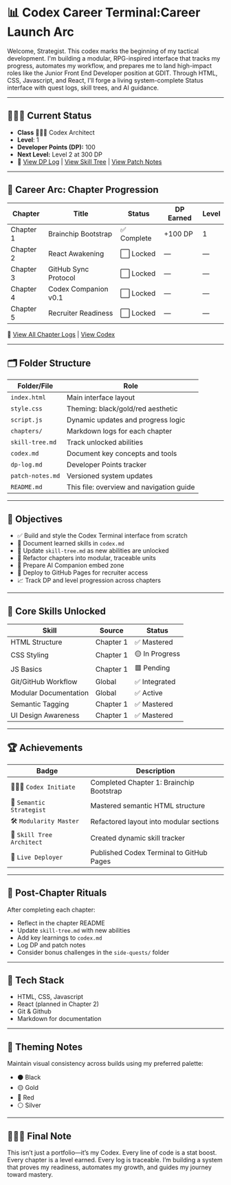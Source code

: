 # 📊 Codex Career Terminal:Career Launch Arc

Welcome, Strategist. This codex marks the beginning of my tactical development. I'm building a modular, RPG-inspired interface that tracks my progress, automates my workflow, and prepares me to land high-impact roles like the Junior Front End Developer position at GDIT. Through HTML, CSS, Javascript, and React, I'll forge a living system-complete Status interface with quest logs, skill trees, and AI guidance.

---

## 🧑🏾‍💼 Current Status

- **Class** 🧑🏾‍💼 Codex Architect
- **Level**: 1
- **Developer Points (DP):** 100
- **Next Level:** Level 2 at 300 DP
- 🔗 [View DP Log](dp-log.md) | [View Skill Tree](skill-tree.md) | [View Patch Notes](patch-notes.md)

---

## 🧭 Career Arc: Chapter Progression

| Chapter | Title | Status | DP Earned | Level |
|---------|-----------------------------|--------|-----------|--------|
| Chapter 1 | Brainchip Bootstrap | ✅ Complete | +100 DP | 1 |
| Chapter 2 | React Awakening | ⬜ Locked | — | — |
| Chapter 3 | GitHub Sync Protocol | ⬜ Locked | — | — |
| Chapter 4 | Codex Companion v0.1 | ⬜ Locked | — | — |
| Chapter 5 | Recruiter Readiness | ⬜ Locked | — | — |

🔗 [View All Chapter Logs](chapters/) | [View Codex](codex.md)

---

## 🗂️ Folder Structure

| Folder/File | Role |
|-------------|------|
| `index.html` | Main interface layout |
| `style.css` | Theming: black/gold/red aesthetic |
| `script.js` | Dynamic updates and progress logic |
| `chapters/` | Markdown logs for each chapter |
| `skill-tree.md` | Track unlocked abilities |
| `codex.md` | Document key concepts and tools |
| `dp-log.md` | Developer Points tracker |
| `patch-notes.md` | Versioned system updates |
| `README.md` | This file: overview and navigation guide |

---

## 🎯 Objectives

- ✅ Build and style the Codex Terminal interface from scratch  
- 🧠 Document learned skills in `codex.md`  
- 🌱 Update `skill-tree.md` as new abilities are unlocked  
- 🔄 Refactor chapters into modular, traceable units  
- 🤖 Prepare AI Companion embed zone  
- 🚀 Deploy to GitHub Pages for recruiter access  
- 📈 Track DP and level progression across chapters

---

## 🧠 Core Skills Unlocked

| Skill | Source | Status |
|-------|--------|--------|
| HTML Structure | Chapter 1 | ✅ Mastered |
| CSS Styling | Chapter 1 | 🟡 In Progress |
| JS Basics | Chapter 1 | 🟥 Pending |
| Git/GitHub Workflow | Global | ✅ Integrated |
| Modular Documentation | Global | ✅ Active |
| Semantic Tagging | Chapter 1 | ✅ Mastered |
| UI Design Awareness | Chapter 1 | ✅ Mastered |

---

## 🏆 Achievements

| Badge | Description |
|-------|-------------|
| 🧑🏾‍💼 `Codex Initiate` | Completed Chapter 1: Brainchip Bootstrap |
| 📜 `Semantic Strategist` | Mastered semantic HTML structure |
| 🛠 `Modularity Master` | Refactored layout into modular sections |
| 🧠 `Skill Tree Architect` | Created dynamic skill tracker |
| 🚀 `Live Deployer` | Published Codex Terminal to GitHub Pages |

---

## 🔁 Post-Chapter Rituals

After completing each chapter:

- Reflect in the chapter README
- Update `skill-tree.md` with new abilities  
- Add key learnings to `codex.md`  
- Log DP and patch notes  
- Consider bonus challenges in the `side-quests/` folder

---

## 🧰 Tech Stack

- HTML, CSS, Javascript
- React (planned in Chapter 2)
- Git & Github
- Markdown for documentation

---

## 🎨 Theming Notes

Maintain visual consistency across builds using my preferred palette:

- ⚫ Black  
- 🟡 Gold  
- 🔴 Red  
- ⚪ Silver  

---

## 🧑🏾‍💼 Final Note

This isn’t just a portfolio—it’s my Codex. Every line of code is a stat boost. Every chapter is a level earned. Every log is traceable. I’m building a system that proves my readiness, automates my growth, and guides my journey toward mastery.
